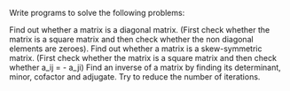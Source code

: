 Write programs to solve the following problems:

Find out whether a matrix is a diagonal matrix.  (First check whether the matrix is a square matrix and then check whether the non diagonal elements are zeroes).
Find out whether a matrix is a skew-symmetric matrix.  (First check whether the matrix is a square matrix and then check whether a_ij = - a_ji)
Find an inverse of a matrix by finding its determinant, minor, cofactor and adjugate.
Try to reduce the number of iterations.
